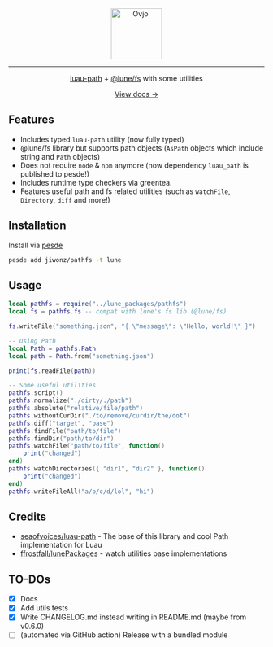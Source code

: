 <div align="center">
    <img src="https://github.com/user-attachments/assets/4fb6f4ac-fbb6-4ba1-8162-76285c5f6088" alt="Ovjo" height="100" />
</div>

<hr />

<div align="center">
	<p><a href="https://github.com/seaofvoices/luau-path">luau-path</a> + <a href="https://lune-org.github.io/docs/api-reference/fs/">@lune/fs</a> with some utilities</p>
	<a href="https://jiwonz.github.io/lune-pathfs/">View docs →</a>
</div>

## Features
- Includes typed `luau-path` utility (now fully typed)
- @lune/fs library but supports path objects (`AsPath` objects which include string and `Path` objects)
- Does not require `node` & `npm` anymore (now dependency `luau_path` is published to pesde!)
- Includes runtime type checkers via greentea.
- Features useful path and fs related utilities (such as `watchFile`, `Directory`, `diff` and more!)

## Installation
Install via [pesde](https://pesde.dev/packages/jiwonz/pathfs)
```sh
pesde add jiwonz/pathfs -t lune
```

## Usage
```lua
local pathfs = require("../lune_packages/pathfs")
local fs = pathfs.fs -- compat with lune's fs lib (@lune/fs)

fs.writeFile("something.json", "{ \"message\": \"Hello, world!\" }")

-- Using Path
local Path = pathfs.Path
local path = Path.from("something.json")

print(fs.readFile(path))

-- Some useful utilities
pathfs.script()
pathfs.normalize("./dirty/./path")
pathfs.absolute("relative/file/path")
pathfs.withoutCurDir("./to/remove/curdir/the/dot")
pathfs.diff("target", "base")
pathfs.findFile("path/to/file")
pathfs.findDir("path/to/dir")
pathfs.watchFile("path/to/file", function()
	print("changed")
end)
pathfs.watchDirectories({ "dir1", "dir2" }, function()
	print("changed")
end)
pathfs.writeFileAll("a/b/c/d/lol", "hi")

```

## Credits
- [seaofvoices/luau-path](https://github.com/seaofvoices/luau-path) - The base of this library and cool Path implementation for Luau
- [ffrostfall/lunePackages](https://github.com/ffrostfall/lunePackages/blob/e6335a8c44957afbf1b00e3ecca37ac6a03af14d/watch/init.luau) - watch utilities base implementations

## TO-DOs
- [x] Docs
- [x] Add utils tests
- [x] Write CHANGELOG.md instead writing in README.md (maybe from v0.6.0)
- [ ] (automated via GitHub action) Release with a bundled module

